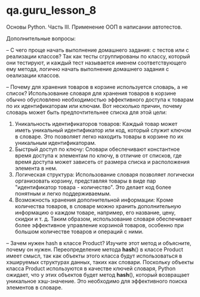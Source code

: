 # qa.guru_lesson_8

Основы Python. Часть III. Применение ООП в написании автотестов.

Дополнительные вопросы:

– С чего проще начать выполнение домашнего задания: с тестов или с реализации классов?
 Так как тесты сгруппированы по классу, который они тестируют, и каждый тест называется именем соответствующего ему метода,
 логично начать выполнение домашнего задания с оеализации классов.

– Почему для хранения товаров в корзине используется словарь, а не список?
Использование словаря для хранения товаров в корзине обычно обусловлено необходимостью эффективного доступа к товарам по их идентификаторам или ключам.
Вот несколько причин, почему словарь может быть предпочтительнее списка для этой цели:
1. Уникальность идентификаторов товаров: Каждый товар может иметь уникальный идентификатор или код, который служит ключом в словаре. Это позволяет легко находить товары в корзине по их уникальным идентификаторам.
2. Быстрый доступ по ключу: Словари обеспечивают константное время доступа к элементам по ключу, в отличие от списков, где время доступа может зависеть от размера списка и расположения элемента в нем.
3. Логическая структура: Использование словаря позволяет логически организовать корзину, представляя товары в виде пар "идентификатор товара - количество". Это делает код более понятным и легко поддерживаемым.
4. Возможность хранения дополнительной информации: Кроме количества товаров, в словаре можно хранить дополнительную информацию о каждом товаре, например, его название, цену, скидки и т. д.
Таким образом, использование словаря обеспечивает более эффективное управление корзиной товаров, особенно при большом количестве товаров и операций с ними.

– Зачем нужен hash в классе Product? Изучите этот метод и объясните, почему он нужен.
Переопределение метода __hash__() в классе Product имеет смысл, так как объекты этого класса будут использоваться в хэшируемых структурах данных, таких как словари.
Поскольку объекты класса Product используются в качестве ключей словаря, Python ожидает, что у этих объектов будет метод __hash__(), который возвращает уникальное хэш-значение. Это необходимо для эффективного поиска элементов в словаре.
